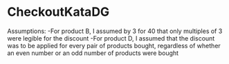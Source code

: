 # CheckoutKataDG

Assumptions:
-For product B, I assumed by 3 for 40 that only multiples of 3 were legible for the discount
-For product D, I assumed that the discount was to be applied for every pair of products bought, regardless of whether an even number or an odd number of products were bought
